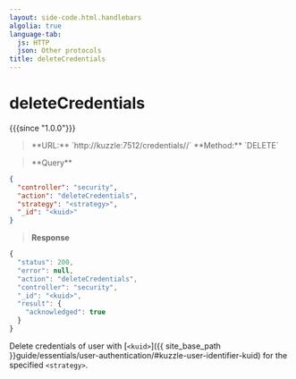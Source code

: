 ```yaml
---
layout: side-code.html.handlebars
algolia: true
language-tab:
  js: HTTP
  json: Other protocols
title: deleteCredentials
---
```



# deleteCredentials

{{{since "1.0.0"}}}



<blockquote class="js">
<p>
**URL:** `http://kuzzle:7512/credentials/<strategy>/<kuid>`  
**Method:** `DELETE`  
</p>
</blockquote>

<blockquote class="json">
<p>
**Query**
</p>
</blockquote>

```json
{
  "controller": "security",
  "action": "deleteCredentials",
  "strategy": "<strategy>",
  "_id": "<kuid>"
}
```

>**Response**

```javascript
{
  "status": 200,
  "error": null,
  "action": "deleteCredentials",
  "controller": "security",
  "_id": "<kuid>",
  "result": {
    "acknowledged": true
  }
}
```

Delete credentials of user with [`<kuid>`]({{ site_base_path }}guide/essentials/user-authentication/#kuzzle-user-identifier-kuid) for the specified `<strategy>`.
